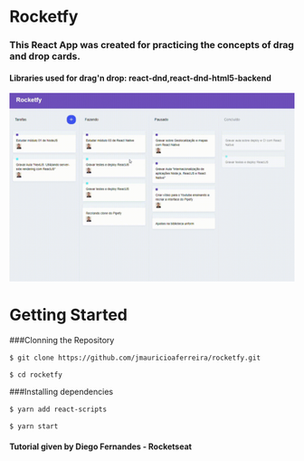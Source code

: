 # Rocketfy
### This React App was created for practicing the concepts of drag and drop cards.
#### Libraries used for drag'n drop: react-dnd,react-dnd-html5-backend


<img src="rocketfy.gif" alt="rocketfy" width="700"/>


# Getting Started

###Clonning the Repository

```
$ git clone https://github.com/jmauricioaferreira/rocketfy.git
```
```
$ cd rocketfy
```

###Installing dependencies

```
$ yarn add react-scripts
```

```
$ yarn start
```



#### Tutorial given by Diego Fernandes - Rocketseat
